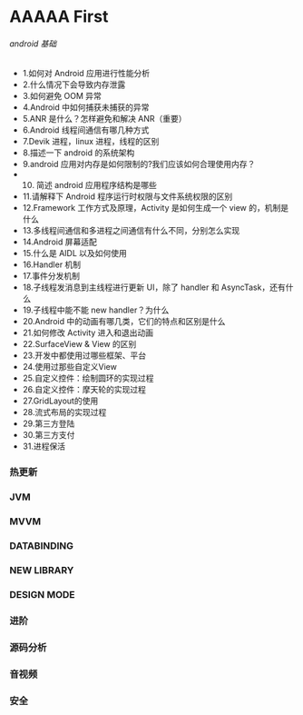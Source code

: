 # AAAAA First



###### android 基础

- 1.如何对 Android 应用进行性能分析
- 2.什么情况下会导致内存泄露
- 3.如何避免 OOM 异常
- 4.Android 中如何捕获未捕获的异常
- 5.ANR 是什么？怎样避免和解决 ANR（重要）
- 6.Android 线程间通信有哪几种方式
- 7.Devik 进程，linux 进程，线程的区别
- 8.描述一下 android 的系统架构
- 9.android 应用对内存是如何限制的?我们应该如何合理使用内存？
- 10. 简述 android 应用程序结构是哪些
- 11.请解释下 Android 程序运行时权限与文件系统权限的区别
- 12.Framework 工作方式及原理，Activity 是如何生成一个 view 的，机制是什么
- 13.多线程间通信和多进程之间通信有什么不同，分别怎么实现
- 14.Android 屏幕适配
- 15.什么是 AIDL 以及如何使用
- 16.Handler 机制
- 17.事件分发机制
- 18.子线程发消息到主线程进行更新 UI，除了 handler 和 AsyncTask，还有什么
- 19.子线程中能不能 new handler？为什么
- 20.Android 中的动画有哪几类，它们的特点和区别是什么
- 21.如何修改 Activity 进入和退出动画
- 22.SurfaceView & View 的区别
- 23.开发中都使用过哪些框架、平台
- 24.使用过那些自定义View
- 25.自定义控件：绘制圆环的实现过程
- 26.自定义控件：摩天轮的实现过程
- 27.GridLayout的使用
- 28.流式布局的实现过程
- 29.第三方登陆
- 30.第三方支付
- 31.进程保活

### 热更新

### JVM

### MVVM

### DATABINDING

### NEW LIBRARY

### DESIGN MODE

### 进阶

### 源码分析

### 音视频

### 安全







